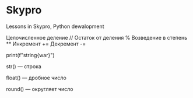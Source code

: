 # Skypro
Lessons in Skypro, Python dewalopment

Целочисленное деление //
Остаток от деления %
Возведение в степень **
Инкремент +=
Декремент -=

print(f"string{war}")

str() — строка

float() — дробное число

round() — округляет число

